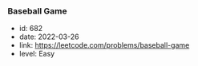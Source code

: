 ### Baseball Game

* id: 682
* date: 2022-03-26
* link: https://leetcode.com/problems/baseball-game
* level: Easy
